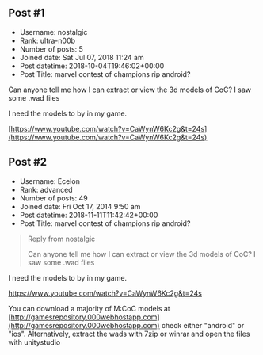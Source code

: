 ## Post #1
- Username: nostalgic
- Rank: ultra-n00b
- Number of posts: 5
- Joined date: Sat Jul 07, 2018 11:24 am
- Post datetime: 2018-10-04T19:46:02+00:00
- Post Title: marvel contest of champions rip android?

Can anyone tell me how I can extract or view the 3d models of CoC? I saw some .wad files

I need the models to by in my game.

[https://www.youtube.com/watch?v=CaWynW6Kc2g&t=24s](https://www.youtube.com/watch?v=CaWynW6Kc2g&t=24s)
## Post #2
- Username: Ecelon
- Rank: advanced
- Number of posts: 49
- Joined date: Fri Oct 17, 2014 9:50 am
- Post datetime: 2018-11-11T11:42:42+00:00
- Post Title: marvel contest of champions rip android?

> Reply from nostalgic
>
> Can anyone tell me how I can extract or view the 3d models of CoC? I saw some .wad files

I need the models to by in my game.

https://www.youtube.com/watch?v=CaWynW6Kc2g&t=24s

You can download a majority of M:CoC models at [http://gamesrepository.000webhostapp.com](http://gamesrepository.000webhostapp.com) check either "android" or "ios". Alternatively, extract the wads with 7zip or winrar and open the files with unitystudio
